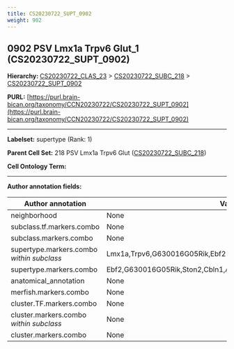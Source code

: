 ```yaml
---
title: CS20230722_SUPT_0902
weight: 902
---
```

## 0902 PSV Lmx1a Trpv6 Glut_1 (CS20230722_SUPT_0902)
<b>Hierarchy: </b>
[CS20230722_CLAS_23](../CS20230722_CLAS_23) >
[CS20230722_SUBC_218](../CS20230722_SUBC_218) >
[CS20230722_SUPT_0902](../CS20230722_SUPT_0902)

**PURL:** [https://purl.brain-bican.org/taxonomy/CCN20230722/CS20230722_SUPT_0902](https://purl.brain-bican.org/taxonomy/CCN20230722/CS20230722_SUPT_0902)

---


**Labelset:** supertype (Rank: 1)

**Parent Cell Set:** 218 PSV Lmx1a Trpv6 Glut ([CS20230722_SUBC_218](../CS20230722_SUBC_218))



**Cell Ontology Term:** 

[MARKER GENES.]: #


---

[TRANSFERRED ANNOTATIONS.]: #


[AUTHOR ANNOTATION FIELDS.]: #


**Author annotation fields:**

| Author annotation | Value |
|-------------------|-------|
|neighborhood|None|
|subclass.tf.markers.combo|None|
|subclass.markers.combo|None|
|supertype.markers.combo _within subclass_|Lmx1a,Trpv6,G630016G05Rik,Ebf2|
|supertype.markers.combo|Ebf2,G630016G05Rik,Ston2,Cbln1,Arpp21,Sema3a,Nnat,Epb41l4a,Meis1|
|anatomical_annotation|None|
|merfish.markers.combo|None|
|cluster.TF.markers.combo|None|
|cluster.markers.combo _within subclass_|None|
|cluster.markers.combo|None|

